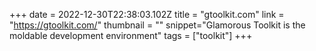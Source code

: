 +++
date = 2022-12-30T22:38:03.102Z
title = "gtoolkit.com"
link = "https://gtoolkit.com/"
thumbnail = ""
snippet="Glamorous Toolkit is the moldable development environment"
tags = ["toolkit"]
+++
